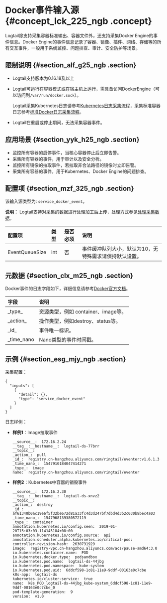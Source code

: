 # Docker事件输入源 {#concept_lck_225_ngb .concept}

Logtail除支持采集容器标准输出、容器文件外，还支持采集Docker Engine的事件信息。Docker Engine的事件信息记录了容器、镜像、插件、网络、存储等的所有交互事件，一般用于系统监控、问题排查、审计、安全防护等场景。

## 限制说明 {#section_alf_g25_ngb .section}

-   Logtail支持版本为0.16.18及以上
-   Logtail可运行在容器模式或在宿主机上运行，需具备访问DockerEngine（可以访问到`/var/run/docker.sock`）。

    Logtail采集Kubernetes日志请参考[Kubernetes日志采集流程](cn.zh-CN/用户指南/Logtail采集/容器日志采集/Kubernetes日志采集流程.md)，采集标准容器日志参考[标准Docker日志采集流程](cn.zh-CN/用户指南/Logtail采集/容器日志采集/标准Docker日志采集流程.md)。

-   Logtail在重启或停止期间，无法采集容器事件。

## 应用场景 {#section_yyk_h25_ngb .section}

-   监控所有容器的启停事件，当核心容器停止后立即告警。
-   采集所有容器的事件，用于审计以及安全分析。
-   监控所有镜像的拉取事件，若拉取非合法路径的镜像时立即告警。
-   采集所有容器的事件，用于Kubernetes、Docker Engine的问题排查。

## 配置项 {#section_mzf_325_ngb .section}

该输入源类型为: `service_docker_event`。

**说明：** Logtail支持对采集的数据进行处理加工后上传，处理方式参见[处理采集数据](cn.zh-CN/用户指南/Logtail采集/自定义插件/处理采集数据.md)。

|配置项|类型|是否必须|说明|
|:--|:-|:---|:-|
|EventQueueSize|int|否|事件缓冲队列大小，默认为10，无特殊需求请保持默认设置。|

## 元数据 {#section_clx_m25_ngb .section}

Docker事件的日志字段如下，详细信息请参考[Docker官方文档](https://docs.docker.com/engine/reference/commandline/events/)。

|字段|说明|
|:-|:-|
|\_type\_|资源类型，例如 container、image等。|
|\_action\_|操作类型，例如destroy、status等。|
|\_id\_|事件唯一标识。|
|\_time\_nano|Nano类型的事件时间戳。|

## 示例 {#section_esg_mjy_ngb .section}

采集配置：

```
{
  "inputs": [
    {
      "detail": {},
      "type": "service_docker_event"
    }
  ]
}
```

日志样例：

-   **样例1**：Image拉取事件

    ```
    __source__:  172.16.2.24
    __tag__:__hostname__:  logtail-ds-77brr
    __topic__:  
    _action_:  pull
    _id_:  registry.cn-hangzhou.aliyuncs.com/ringtail/eventer:v1.6.1.3
    _time_nano_:  1547910184047414271
    _type_:  image
    name:  registry.cn-hangzhou.aliyuncs.com/ringtail/eventer
    ```

-   **样例2**：Kubernetes中容器的销毁事件

    ```
    __source__:  172.16.2.30
    __tag__:__hostname__:  logtail-ds-xnvz2
    __topic__:  
    _action_:  destroy
    _id_:  af61340b0ac19e6f5f32be672d81a33fc4d3d247bf7dbd4d3b2c030b8bec4a03
    _time_nano_:  1547968139380572119
    _type_:  container
    annotation.kubernetes.io/config.seen:  2019-01-20T15:03:03.114145184+08:00
    annotation.kubernetes.io/config.source:  api
    annotation.scheduler.alpha.kubernetes.io/critical-pod:  
    controller-revision-hash:  2630731929
    image:  registry-vpc.cn-hangzhou.aliyuncs.com/acs/pause-amd64:3.0
    io.kubernetes.container.name:  POD
    io.kubernetes.docker.type:  podsandbox
    io.kubernetes.pod.name:  logtail-ds-44jbg
    io.kubernetes.pod.namespace:  kube-system
    io.kubernetes.pod.uid:  6ddcf598-1c81-11e9-9ddf-00163e0c7cbe
    k8s-app:  logtail-ds
    kubernetes.io/cluster-service:  true
    name:  k8s_POD_logtail-ds-44jbg_kube-system_6ddcf598-1c81-11e9-9ddf-00163e0c7cbe_0
    pod-template-generation:  9
    version:  v1.0
    ```


